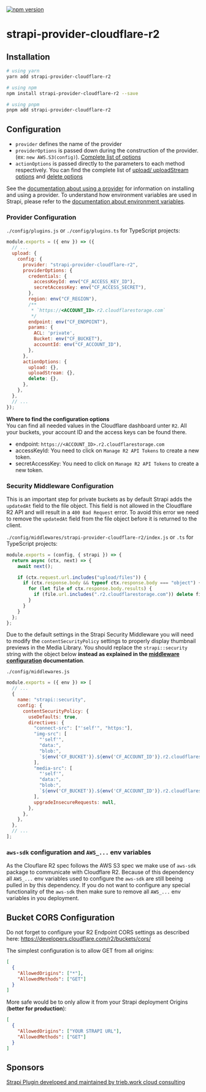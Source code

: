 [![npm version](https://badge.fury.io/js/strapi-provider-cloudflare-r2.svg)](https://badge.fury.io/js/strapi-provider-cloudflare-r2)

# strapi-provider-cloudflare-r2

## Installation

```bash
# using yarn
yarn add strapi-provider-cloudflare-r2

# using npm
npm install strapi-provider-cloudflare-r2 --save

# using pnpm 
pnpm add strapi-provider-cloudflare-r2
```



## Configuration

- `provider` defines the name of the provider
- `providerOptions` is passed down during the construction of the provider. (ex: `new AWS.S3(config)`). [Complete list of options](https://docs.aws.amazon.com/AWSJavaScriptSDK/latest/AWS/S3.html#constructor-property)
- `actionOptions` is passed directly to the parameters to each method respectively. You can find the complete list of [upload/ uploadStream options](https://docs.aws.amazon.com/AWSJavaScriptSDK/latest/AWS/S3.html#upload-property) and [delete options](https://docs.aws.amazon.com/AWSJavaScriptSDK/latest/AWS/S3.html#deleteObject-property)

See the [documentation about using a provider](https://docs.strapi.io/developer-docs/latest/plugins/upload.html#using-a-provider) for information on installing and using a provider. To understand how environment variables are used in Strapi, please refer to the [documentation about environment variables](https://docs.strapi.io/developer-docs/latest/setup-deployment-guides/configurations/optional/environment.html#environment-variables).

### Provider Configuration

`./config/plugins.js` or `./config/plugins.ts` for TypeScript projects:

```js
module.exports = ({ env }) => ({
  // ...
  upload: {
    config: {
      provider: "strapi-provider-cloudflare-r2",
      providerOptions: {
        credentials: {
          accessKeyId: env("CF_ACCESS_KEY_ID"),
          secretAccessKey: env("CF_ACCESS_SECRET"),
        },
        region: env("CF_REGION"),
        /**
         * `https://<ACCOUNT_ID>.r2.cloudflarestorage.com`
         */
        endpoint: env("CF_ENDPOINT"),
        params: {
          ACL: 'private',
          Bucket: env("CF_BUCKET"),
          accountId: env("CF_ACCOUNT_ID"),
        },
      },
      actionOptions: {
        upload: {},
        uploadStream: {},
        delete: {},
      },
    },
  },
  // ...
});
```

**Where to find the configuration options**  
You can find all needed values in the Cloudflare dashboard unter `R2`. All your buckets, your account ID and the access keys can be found there.

- endpoint: `https://<ACCOUNT_ID>.r2.cloudflarestorage.com`
- accessKeyId: You need to click on `Manage R2 API Tokens` to create a new token.
- secretAccessKey: You need to click on `Manage R2 API Tokens` to create a new token.

### Security Middleware Configuration

This is an important step for private buckets as by default Strapi adds the `updatedAt` field to the file object. This field is not allowed in the Cloudflare R2 API and will result in a `400 Bad Request` error. To avoid this error we need to remove the `updatedAt` field from the file object before it is returned to the client.

`./config/middlewares/strapi-provider-cloudflare-r2/index.js` or `.ts` for TypeScript projects:

```js
module.exports = (config, { strapi }) => {
  return async (ctx, next) => {
    await next();

    if (ctx.request.url.includes("upload/files")) {
      if (ctx.response.body && typeof ctx.response.body === "object") {
        for (let file of ctx.response.body.results) {
          if (file.url.includes(".r2.cloudflarestorage.com")) delete file.updatedAt
        }
      }
    }
  };
};
```

Due to the default settings in the Strapi Security Middleware you will need to modify the `contentSecurityPolicy` settings to properly display thumbnail previews in the Media Library. You should replace the `strapi::security` string with the object below **instead as explained in the [middleware configuration](https://docs.strapi.io/developer-docs/latest/setup-deployment-guides/configurations/required/middlewares.html#loading-order) documentation**.

`./config/middlewares.js`

```js
module.exports = ({ env }) => [
  // ...
  {
    name: "strapi::security",
    config: {
      contentSecurityPolicy: {
        useDefaults: true,
        directives: {
          "connect-src": ["'self'", "https:"],
          "img-src": [
            "'self'",
            "data:",
            "blob:",
            `${env('CF_BUCKET')}.${env('CF_ACCOUNT_ID')}.r2.cloudflarestorage.com`,
          ],
          "media-src": [
            "'self'",
            "data:",
            "blob:",
            `${env('CF_BUCKET')}.${env('CF_ACCOUNT_ID')}.r2.cloudflarestorage.com`,
          ],
          upgradeInsecureRequests: null,
        },
      },
    },
  },
  // ...
];
```

### `aws-sdk` configuration and `AWS_...` env variables

As the Clouflare R2 spec follows the AWS S3 spec we make use of `aws-sdk` package to communicate with Cloudflare R2. Because of this dependency all `AWS_...` env variables used to configure the `aws-sdk` are still beeing pulled in by this dependency. If you do not want to configure any special functionality of the `aws-sdk` then make sure to remove all `AWS_...` env variables in you deployment.

## Bucket CORS Configuration

Do not forget to configure your R2 Endpoint CORS settings as described here: https://developers.cloudflare.com/r2/buckets/cors/

The simplest configuration is to allow GET from all origins:

```json
[
  {
    "AllowedOrigins": ["*"],
    "AllowedMethods": ["GET"]
  }
]
```

More safe would be to only allow it from your Strapi deployment Origins (**better for production**):

```json
[
  {
    "AllowedOrigins": ["YOUR STRAPI URL"],
    "AllowedMethods": ["GET"]
  }
]
```

## Sponsors

[Strapi Plugin developed and maintained by trieb.work cloud consulting](https://trieb.work/)
